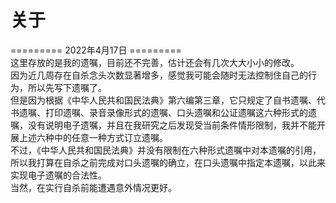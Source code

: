 # 关于
========= 2022年4月17日 =========  
这里存放的是我的遗嘱，目前还不完善，估计还会有几次大大小小的修改。  
因为近几周存在自杀念头次数显著增多，感觉我可能会随时无法控制住自己的行为，所以先写下遗嘱了。  
但是因为根据《中华人民共和国民法典》第六编第三章，它只规定了自书遗嘱、代书遗嘱、打印遗嘱、录音录像形式的遗嘱、口头遗嘱和公证遗嘱这六种形式的遗嘱，没有说明电子遗嘱，并且在我研究之后发现受当前条件情形限制，我并不能开展上述六种中的任意一种方式订立遗嘱。  
不过，《中华人民共和国民法典》并没有限制在六种形式遗嘱中对本遗嘱的引用，所以我打算在自杀之前完成对口头遗嘱的确立，在口头遗嘱中指定本遗嘱，以此来实现电子遗嘱的合法性。  
当然，在实行自杀前能遭遇意外情况更好。  
